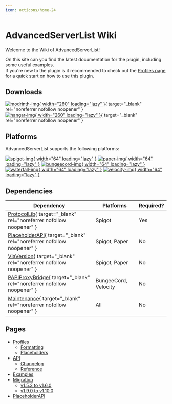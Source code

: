 ```yaml
---
icon: octicons/home-24
---
```


# AdvancedServerList Wiki

Welcome to the Wiki of AdvancedServerList!

On this site can you find the latest documentation for the plugin, including some useful examples.  
If you're new to the plugin is it recommended to check out the [Profiles page](profiles/index.md) for a quick start on how to use this plugin.

## Downloads

[![modrinth-img]{ width="260" loading="lazy" }][modrinth-download]{ target="_blank" rel="noreferrer nofollow noopener" }  
[![hangar-img]{ width="260" loading="lazy" }][hangar-download]{ target="_blank" rel="noreferrer nofollow noopener" }

[modrinth-img]: https://cdn.jsdelivr.net/gh/Andre601/devins-badges@13e0142/assets/compact/available/modrinth_vector.svg "Available on Modrinth"
[hangar-img]: https://cdn.jsdelivr.net/gh/Andre601/devins-badges@13e0142/assets/compact/available/hangar_vector.svg "Available on Hangar"

[modrinth-download]: https://modrinth.com/plugin/advancedserverlist
[hangar-download]: https://hangar.papermc.io/Andre_601/AdvancedServerList

## Platforms

AdvancedServerList supports the following platforms:

[![spigot-img]{ width="64" loading="lazy" }][spigot]
[![paper-img]{ width="64" loading="lazy" }][paper]
[![bungeecord-img]{ width="64" loading="lazy" }][spigot]
[![waterfall-img]{ width="64" loading="lazy" }][paper]
[![velocity-img]{ width="64" loading="lazy" }][velocity]

[spigot-img]: https://cdn.jsdelivr.net/npm/@intergrav/devins-badges@3/assets/compact-minimal/supported/spigot_vector.svg "Tested on Spigot"
[paper-img]: https://cdn.jsdelivr.net/npm/@intergrav/devins-badges@3/assets/compact-minimal/supported/paper_vector.svg "Tested on Paper"
[bungeecord-img]: https://cdn.jsdelivr.net/npm/@intergrav/devins-badges@3/assets/compact-minimal/supported/bungeecord_vector.svg "Tested on BungeeCord"
[waterfall-img]: https://cdn.jsdelivr.net/npm/@intergrav/devins-badges@3/assets/compact-minimal/supported/waterfall_vector.svg "Tested on Waterfall"
[velocity-img]: https://cdn.jsdelivr.net/npm/@intergrav/devins-badges@3/assets/compact-minimal/supported/velocity_vector.svg "Tested on Velocity"

[spigot]: https://www.spigotmc.org
[paper]: https://papermc.io
[velocity]: https://velocitypowered.com

## Dependencies

| Dependency                                                              | Platforms            | Required? |
|-------------------------------------------------------------------------|----------------------|-----------|
| [ProtocolLib]{ target="_blank" rel="noreferrer nofollow noopener" }     | Spigot               | Yes       |
| [PlaceholderAPI]{ target="_blank" rel="noreferrer nofollow noopener" }  | Spigot, Paper        | No        |
| [ViaVersion]{ target="_blank" rel="noreferrer nofollow noopener" }      | Spigot, Paper        | No        |
| [PAPIProxyBridge]{ target="_blank" rel="noreferrer nofollow noopener" } | BungeeCord, Velocity | No        |
| [Maintenance]{ target="_blank" rel="noreferrer nofollow noopener" }     | All                  | No        |

[protocollib]: https://www.spigotmc.org/resources/1997/
[placeholderapi]: https://www.spigotmc.org/resources/6245/
[viaversion]: https://www.spigotmc.org/resources/19254/
[papiproxybridge]: https://hangar.papermc.io/William278/PAPIProxyBridge
[maintenance]: https://hangar.papermc.io/kennytv/Maintenance

## Pages

- [Profiles](profiles/index.md)
    - [Formatting](profiles/formatting.md)
    - [Placeholders](profiles/placeholders.md)
- [API](api/index.md)
    - [Changelog](api/changelog.md)
    - [Reference](api/reference/index.md)
- [Examples](examples/index.md)
- [Migration](migration/index.md)
    - [v1.5.3 to v1.6.0](migration/v1_5_3-to-v1_6_0.md)
    - [v1.9.0 to v1.10.0](migration/v1_9_0-to-v1_10_0.md)
- [PlaceholderAPI](placeholderapi/index.md)